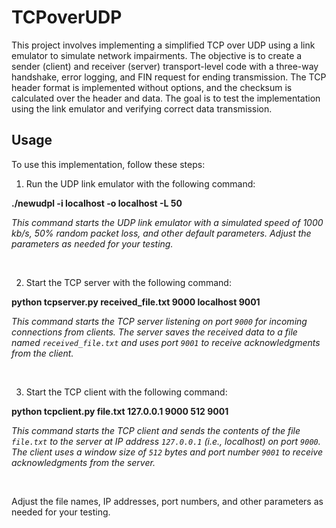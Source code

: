 # TCPoverUDP

This project involves implementing a simplified TCP over UDP using a link emulator to simulate network impairments. The objective is to create a sender (client) and receiver (server) transport-level code with a three-way handshake, error logging, and FIN request for ending transmission. The TCP header format is implemented without options, and the checksum is calculated over the header and data. The goal is to test the implementation using the link emulator and verifying correct data transmission.

## Usage

To use this implementation, follow these steps:

1. Run the UDP link emulator with the following command:

**./newudpl -i localhost -o localhost -L 50**


*This command starts the UDP link emulator with a simulated speed of 1000 kb/s, 50% random packet loss, and other default parameters. Adjust the parameters as needed for your testing.*

<br>

2. Start the TCP server with the following command:


**python tcpserver.py received_file.txt 9000 localhost 9001**


*This command starts the TCP server listening on port `9000` for incoming connections from clients. The server saves the received data to a file named `received_file.txt` and uses port `9001` to receive acknowledgments from the client.*

<br>

3. Start the TCP client with the following command:



**python tcpclient.py file.txt 127.0.0.1 9000 512 9001**


*This command starts the TCP client and sends the contents of the file `file.txt` to the server at IP address `127.0.0.1` (i.e., localhost) on port `9000`. The client uses a window size of `512` bytes and port number `9001` to receive acknowledgments from the server.*

<br>

Adjust the file names, IP addresses, port numbers, and other parameters as needed for your testing.




